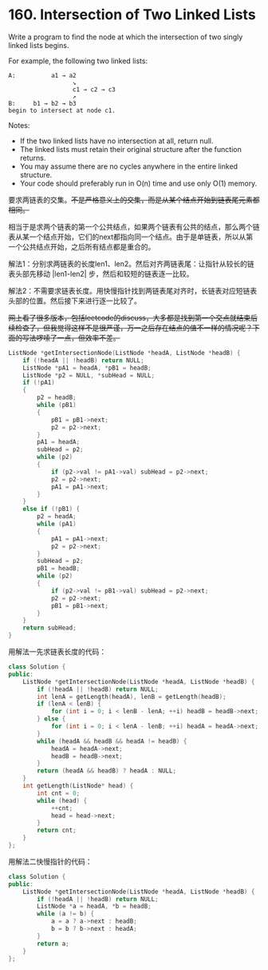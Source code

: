 # 160. Intersection of Two Linked Lists
Write a program to find the node at which the intersection of two singly linked lists begins.

For example, the following two linked lists:
```
A:          a1 → a2
                  ↘
                  c1 → c2 → c3
                  ↗
B:     b1 → b2 → b3
begin to intersect at node c1.
```

Notes:
- If the two linked lists have no intersection at all, return null.
- The linked lists must retain their original structure after the function returns.
- You may assume there are no cycles anywhere in the entire linked structure.
- Your code should preferably run in O(n) time and use only O(1) memory.

要求两链表的交集。~~不是严格意义上的交集，而是从某个结点开始到链表尾元素都相同。~~

相当于是求两个链表的第一个公共结点，如果两个链表有公共的结点，那么两个链表从某一个结点开始，它们的next都指向同一个结点。由于是单链表，所以从第一个公共结点开始，之后所有结点都是重合的。

解法1：分别求两链表的长度len1、len2。然后对齐两链表尾：让指针从较长的链表头部先移动 |len1-len2| 步，然后和较短的链表逐一比较。

解法2：不需要求链表长度。用快慢指针找到两链表尾对齐时，长链表对应短链表头部的位置。然后接下来进行逐一比较了。

~~网上看了很多版本，包括leetcode的discuss，大多都是找到第一个交点就结束后续检查了，但我觉得这样不是很严谨，万一之后存在结点的值不一样的情况呢？下面的写法啰嗦了一点，但效率不差。~~
```cpp
ListNode *getIntersectionNode(ListNode *headA, ListNode *headB) {
    if (!headA || !headB) return NULL;
    ListNode *pA1 = headA, *pB1 = headB;
    ListNode *p2 = NULL, *subHead = NULL;
    if (!pA1)
    {
        p2 = headB;
        while (pB1)
        {
            pB1 = pB1->next;
            p2 = p2->next;
        }
        pA1 = headA;
        subHead = p2;
        while (p2)
        {
            if (p2->val != pA1->val) subHead = p2->next;
            p2 = p2->next;
            pA1 = pA1->next;
        }
    }
    else if (!pB1) {
        p2 = headA;
        while (pA1)
        {
            pA1 = pA1->next;
            p2 = p2->next;
        }
        subHead = p2;
        pB1 = headB;
        while (p2)
        {
            if (p2->val != pB1->val) subHead = p2->next;
            p2 = p2->next;
            pB1 = pB1->next;
        }
    }
    return subHead;
}
```

用解法一先求链表长度的代码：
```cpp
class Solution {
public:
    ListNode *getIntersectionNode(ListNode *headA, ListNode *headB) {
        if (!headA || !headB) return NULL;
        int lenA = getLength(headA), lenB = getLength(headB);
        if (lenA < lenB) {
            for (int i = 0; i < lenB - lenA; ++i) headB = headB->next;
        } else {
            for (int i = 0; i < lenA - lenB; ++i) headA = headA->next;
        }
        while (headA && headB && headA != headB) {
            headA = headA->next;
            headB = headB->next;
        }
        return (headA && headB) ? headA : NULL;
    }
    int getLength(ListNode* head) {
        int cnt = 0;
        while (head) {
            ++cnt;
            head = head->next;
        }
        return cnt;
    }
};
```

用解法二快慢指针的代码：
```cpp
class Solution {
public:
    ListNode *getIntersectionNode(ListNode *headA, ListNode *headB) {
        if (!headA || !headB) return NULL;
        ListNode *a = headA, *b = headB;
        while (a != b) {
            a = a ? a->next : headB;
            b = b ? b->next : headA;
        }
        return a;
    }
};
```
